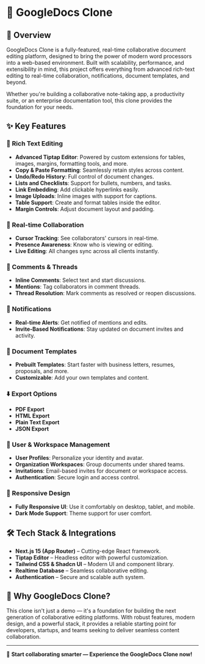 # 📄 GoogleDocs Clone

## 🚀 Overview

GoogleDocs Clone is a fully-featured, real-time collaborative document editing platform, designed to bring the power of modern word processors into a web-based environment. Built with scalability, performance, and extensibility in mind, this project offers everything from advanced rich-text editing to real-time collaboration, notifications, document templates, and beyond.

Whether you're building a collaborative note-taking app, a productivity suite, or an enterprise documentation tool, this clone provides the foundation for your needs.

## ✨ Key Features

### 📝 Rich Text Editing

- **Advanced Tiptap Editor**: Powered by custom extensions for tables, images, margins, formatting tools, and more.
- **Copy & Paste Formatting**: Seamlessly retain styles across content.
- **Undo/Redo History**: Full control of document changes.
- **Lists and Checklists**: Support for bullets, numbers, and tasks.
- **Link Embedding**: Add clickable hyperlinks easily.
- **Image Uploads**: Inline images with support for captions.
- **Table Support**: Create and format tables inside the editor.
- **Margin Controls**: Adjust document layout and padding.

### 🤝 Real-time Collaboration

- **Cursor Tracking**: See collaborators' cursors in real-time.
- **Presence Awareness**: Know who is viewing or editing.
- **Live Editing**: All changes sync across all clients instantly.

### 💭 Comments & Threads

- **Inline Comments**: Select text and start discussions.
- **Mentions**: Tag collaborators in comment threads.
- **Thread Resolution**: Mark comments as resolved or reopen discussions.

### 🔔 Notifications

- **Real-time Alerts**: Get notified of mentions and edits.
- **Invite-Based Notifications**: Stay updated on document invites and activity.

### 📑 Document Templates

- **Prebuilt Templates**: Start faster with business letters, resumes, proposals, and more.
- **Customizable**: Add your own templates and content.

### ⬇️ Export Options

- **PDF Export**
- **HTML Export**
- **Plain Text Export**
- **JSON Export**

### 👥 User & Workspace Management

- **User Profiles**: Personalize your identity and avatar.
- **Organization Workspaces**: Group documents under shared teams.
- **Invitations**: Email-based invites for document or workspace access.
- **Authentication**: Secure login and access control.

### 📱 Responsive Design

- **Fully Responsive UI**: Use it comfortably on desktop, tablet, and mobile.
- **Dark Mode Support**: Theme support for user comfort.

## 🛠️ Tech Stack & Integrations

- **Next.js 15 (App Router)** – Cutting-edge React framework.
- **Tiptap Editor** – Headless editor with powerful customization.
- **Tailwind CSS & Shadcn UI** – Modern UI and component library.
- **Realtime Database** – Seamless collaborative editing.
- **Authentication** – Secure and scalable auth system.

## 🏁 Why GoogleDocs Clone?

This clone isn't just a demo — it's a foundation for building the next generation of collaborative editing platforms. With robust features, modern design, and a powerful stack, it provides a reliable starting point for developers, startups, and teams seeking to deliver seamless content collaboration.

---

🌟 **Start collaborating smarter — Experience the GoogleDocs Clone now!**
